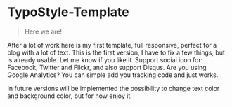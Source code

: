 TypoStyle-Template
==================

> Here we are!

After a lot of work here is my first template, full responsive, perfect for a blog with a lot of text. 
This is the first version, I have to fix a few things, but is already usable.
Let me know if you like it.
Support social icon for: Facebook, Twitter and Flickr, and also support Disqus. 
Are you using Google Analytics?
You can simple add you tracking code and just works.

In future versions will be implemented the possibility to change text color and background color, but for now enjoy it.
